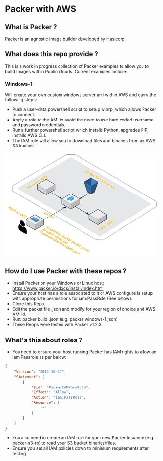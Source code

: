 # Packer with AWS

## What is Packer ?
Packer is an agnostic Image builder developed by Hasicorp.

## What does this repo provide ?
This is a work in progress collection of Packer examples to allow you to build Images within Public clouds.
Current examples include:

### Windows-1
Will create your own custom windows server ami within AWS and carry the following steps:
- Push a user-data powershell script to setup winrp, which allows Packer to connect.
- Apply a role to the AMI to avoid the need to use hard coded username and password credentials. 
- Run a further powershell script which installs Python, upgrades PIP, installs AWS CLI.
- The IAM role will allow you to download files and binaries from an AWS S3 bucket.

<p align="center"> 
<img src="packer-diag1.jpg">
</p>

## How do I use Packer with these repos ?
- Install Packer on your Windows or Linux host: https://www.packer.io/docs/install/index.html
- Ensure your host has a role associated to it or AWS configure is setup with appropriate permissions for iam:PassRole (See below).
- Clone this Repo. 
- Edit the packer file <packer>.json and modify for your region of choice and AWS AMI id.
- Run: packer build <packer>.json (e.g. packer windows-1.json)
- These Reops were tested with Packer v1.2.3

## What's this about roles ?

- You need to ensure your host running Packer has IAM rights to allow an iam:Passrole as per below: 

```json
{
    "Version": "2012-10-17",
    "Statement": [
        {
            "Sid": "PackerIAMPassRole",
            "Effect": "Allow",
            "Action": "iam:PassRole",
            "Resource": [
                "*"
            ]
        }
    ]
}
```

- You also need to create an IAM role for your new Packer instance (e.g. packer-s3-ro) to read your S3 bucket binaries/files.
- Ensure you set all IAM policies down to minimum requirements after testing
